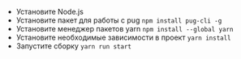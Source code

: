 - Установите Node.js
- Установите пакет для работы с pug `npm install pug-cli -g`
- Установите менеджер пакетов yarn `npm install --global yarn`
- Установите необходимые зависимости в проект `yarn install`
- Запустите сборку `yarn run start`
